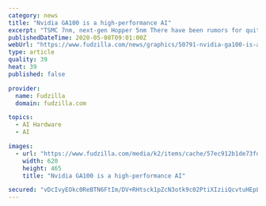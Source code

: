 ```yaml
---
category: news
title: "Nvidia GA100 is a high-performance AI"
excerpt: "TSMC 7nm, next-gen Hopper 5nm There have been rumors for quite some time about the Nvidia Ampere and the manufacturing nod. Nvidia’s first AI-based solution comes from the TSMC, while some GPUs will be manufactured by Samsung too."
publishedDateTime: 2020-05-08T09:01:00Z
webUrl: "https://www.fudzilla.com/news/graphics/50791-nvidia-ga100-is-a-high-performance-ai"
type: article
quality: 39
heat: 39
published: false

provider:
  name: Fudzilla
  domain: fudzilla.com

topics:
  - AI Hardware
  - AI

images:
  - url: "https://www.fudzilla.com/media/k2/items/cache/57ec912b1de73fd73aa3d3fba0e184f2_L.jpg"
    width: 620
    height: 465
    title: "Nvidia GA100 is a high-performance AI"

secured: "vDcIvyEOkc0ReBTN6FtIm/DV+RHtsck1pZcN3otk9c02PtiXIziiQcvtuHEpLcxOs0sOJSxaWZKYF/vcpQv/0YDqVmCCCv9yu3JcSINn1uVTz4nqS0uMTHDjqkLu4iboudLwO6YEHfogOTJPczbv66A18zsqnWJ1U8eGlNKZRWD2zrcNuEUN0JJdOikuu+Ocm9Fy7ZWBrbH8NDfDVIs9wabm5b/ExQx/3YPfspqrZqM752swFMQBwjo5xtelbpYstb+DEFmNBIGjGrFwD2Pjtz2Yyb23ty578C+Tdf841KX7OT/S8HVMx6p1oBqoK1SQi8tj8KmWp3Ou01JK+yvWWm2siTzefzUtQ54SCWrkxnh8KwuucNDoFDW0fnkk6xaQsfIihcohBkdpD0GJ0dwLAmgaSaTUjsCPpMGu7vBRJNbMEx0RLgjN7WFDbIjqJYPGoXPJ1YTXIZk/gWB0BmBMAiGh9KdEDfl9c/SUvQQlvDs=;/Btfi1ZmAUkSs8sUFfGuzQ=="
---
```


